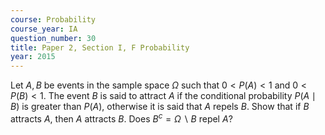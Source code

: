 ```yaml
---
course: Probability
course_year: IA
question_number: 30
title: Paper 2, Section I, F Probability
year: 2015
---
```




Let $A, B$ be events in the sample space $\Omega$ such that $0<P(A)<1$ and $0<P(B)<1$. The event $B$ is said to attract $A$ if the conditional probability $P(A \mid B)$ is greater than $P(A)$, otherwise it is said that $A$ repels $B$. Show that if $B$ attracts $A$, then $A$ attracts $B$. Does $B^{c}=\Omega \backslash B$ repel $A ?$